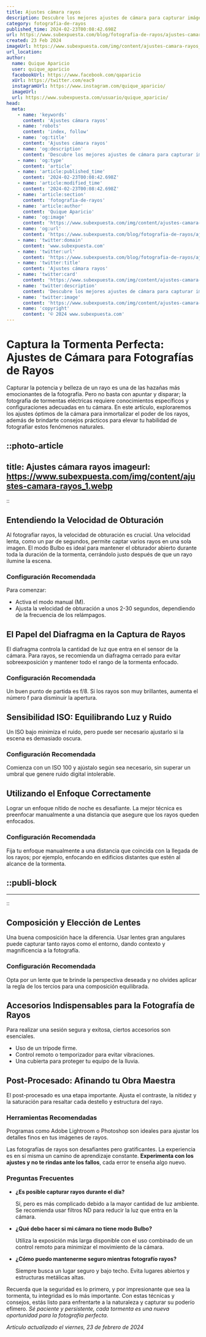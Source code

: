 ```yaml
---
title: Ajustes cámara rayos
description: Descubre los mejores ajustes de cámara para capturar imágenes increíbles con rayos. Consejos expertos para una fotografía perfecta.
category: fotografia-de-rayos
published_time: 2024-02-23T00:08:42.698Z
url: https://www.subexpuesta.com/blog/fotografia-de-rayos/ajustes-camara-rayos
created: 23 Feb 2024
imageUrl: https://www.subexpuesta.com/img/content/ajustes-camara-rayos_1.webp
url_location:
author:
  name: Quique Aparicio
  user: quique_aparicio
  facebookUrl: https://www.facebook.com/qaparicio
  xUrl: https://twitter.com/eac9
  instagramUrl: https://www.instagram.com/quique_aparicio/
  imageUrl: 
  url: https://www.subexpuesta.com/usuario/quique_aparicio/
head:
  meta:
    - name: 'keywords'
      content: 'Ajustes cámara rayos'
    - name: 'robots'
      content: 'index, follow'
    - name: 'og:title'
      content: 'Ajustes cámara rayos'
    - name: 'og:description'
      content: 'Descubre los mejores ajustes de cámara para capturar imágenes increíbles con rayos. Consejos expertos para una fotografía perfecta.'
    - name: 'og:type'
      content: 'article'
    - name: 'article:published_time'
      content: '2024-02-23T00:08:42.698Z'
    - name: 'article:modified_time'
      content: '2024-02-23T00:08:42.698Z'
    - name: 'article:section'
      content: 'fotografia-de-rayos'
    - name: 'article:author'
      content: 'Quique Aparicio'
    - name: 'og:image'
      content: 'https://www.subexpuesta.com/img/content/ajustes-camara-rayos_1.webp'
    - name: 'og:url'
      content: 'https://www.subexpuesta.com/blog/fotografia-de-rayos/ajustes-camara-rayos'
    - name: 'twitter:domain'
      content: 'www.subexpuesta.com'
    - name: 'twitter:url'
      content: 'https://www.subexpuesta.com/blog/fotografia-de-rayos/ajustes-camara-rayos'
    - name: 'twitter:title'
      content: 'Ajustes cámara rayos'
    - name: 'twitter:card'
      content: 'https://www.subexpuesta.com/img/content/ajustes-camara-rayos_1.webp'
    - name: 'twitter:description'
      content: 'Descubre los mejores ajustes de cámara para capturar imágenes increíbles con rayos. Consejos expertos para una fotografía perfecta.'
    - name: 'twitter:image'
      content: 'https://www.subexpuesta.com/img/content/ajustes-camara-rayos_1.webp'
    - name: 'copyright'
      content: '© 2024 www.subexpuesta.com'
---
```

# Captura la Tormenta Perfecta: Ajustes de Cámara para Fotografías de Rayos

Capturar la potencia y belleza de un rayo es una de las hazañas más emocionantes de la fotografía. Pero no basta con apuntar y disparar; la fotografia de tormentas eléctricas requiere conocimientos específicos y configuraciones adecuadas en tu cámara. En este artículo, exploraremos los ajustes óptimos de la cámara para inmortalizar el poder de los rayos, además de brindarte consejos prácticos para elevar tu habilidad de fotografiar estos fenómenos naturales.


::photo-article
---
title: Ajustes cámara rayos
imageurl: https://www.subexpuesta.com/img/content/ajustes-camara-rayos_1.webp
---
::


## Entendiendo la Velocidad de Obturación

Al fotografiar rayos, la velocidad de obturación es crucial. Una velocidad lenta, como un par de segundos, permite captar varios rayos en una sola imagen. El modo Bulbo es ideal para mantener el obturador abierto durante toda la duración de la tormenta, cerrándolo justo después de que un rayo ilumine la escena.

### **Configuración Recomendada**

Para comenzar:

- Activa el modo manual (M).
- Ajusta la velocidad de obturación a unos 2-30 segundos, dependiendo de la frecuencia de los relámpagos.

## El Papel del Diafragma en la Captura de Rayos

El diafragma controla la cantidad de luz que entra en el sensor de la cámara. Para rayos, se recomienda un diafragma cerrado para evitar sobreexposición y mantener todo el rango de la tormenta enfocado.

### **Configuración Recomendada**

Un buen punto de partida es f/8. Si los rayos son muy brillantes, aumenta el número f para disminuir la apertura.

## Sensibilidad ISO: Equilibrando Luz y Ruido

Un ISO bajo minimiza el ruido, pero puede ser necesario ajustarlo si la escena es demasiado oscura.

### **Configuración Recomendada**

Comienza con un ISO 100 y ajústalo según sea necesario, sin superar un umbral que genere ruido digital intolerable.

## Utilizando el Enfoque Correctamente

Lograr un enfoque nítido de noche es desafiante. La mejor técnica es preenfocar manualmente a una distancia que asegure que los rayos queden enfocados.

### **Configuración Recomendada**

Fija tu enfoque manualmente a una distancia que coincida con la llegada de los rayos; por ejemplo, enfocando en edificios distantes que estén al alcance de la tormenta.


  ::publi-block
  ---
  ---
  ::
  
  
## Composición y Elección de Lentes

Una buena composición hace la diferencia. Usar lentes gran angulares puede capturar tanto rayos como el entorno, dando contexto y magnificencia a la fotografía.

### **Configuración Recomendada**

Opta por un lente que te brinde la perspectiva deseada y no olvides aplicar la regla de los tercios para una composición equilibrada.

## Accesorios Indispensables para la Fotografía de Rayos

Para realizar una sesión segura y exitosa, ciertos accesorios son esenciales.

- Uso de un trípode firme.
- Control remoto o temporizador para evitar vibraciones.
- Una cubierta para proteger tu equipo de la lluvia.

## Post-Procesado: Afinando tu Obra Maestra

El post-procesado es una etapa importante. Ajusta el contraste, la nitidez y la saturación para resaltar cada destello y estructura del rayo.

### **Herramientas Recomendadas**

Programas como Adobe Lightroom o Photoshop son ideales para ajustar los detalles finos en tus imágenes de rayos.

Las fotografías de rayos son desafiantes pero gratificantes. La experiencia es en sí misma un camino de aprendizaje constante. **Experimenta con los ajustes y no te rindas ante los fallos**, cada error te enseña algo nuevo.

### Preguntas Frecuentes

- **¿Es posible capturar rayos durante el día?**
  
  Sí, pero es más complicado debido a la mayor cantidad de luz ambiente. Se recomienda usar filtros ND para reducir la luz que entra en la cámara.

- **¿Qué debo hacer si mi cámara no tiene modo Bulbo?**
  
  Utiliza la exposición más larga disponible con el uso combinado de un control remoto para minimizar el movimiento de la cámara.

- **¿Cómo puedo mantenerme seguro mientras fotografío rayos?**
  
  Siempre busca un lugar seguro y bajo techo. Evita lugares abiertos y estructuras metálicas altas.

Recuerda que la seguridad es lo primero, y por impresionante que sea la tormenta, tu integridad es lo más importante. Con estas técnicas y consejos, estás listo para enfrentarte a la naturaleza y capturar su poderío efímero. *Sé paciente y persistente, cada tormenta es una nueva oportunidad para la fotografía perfecta*.

_Artículo actualizado el viernes, 23 de febrero de 2024_